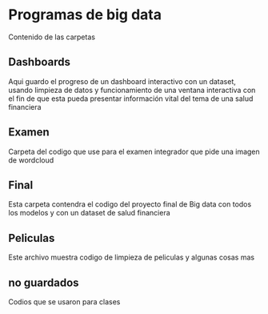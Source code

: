 # Programas de big data
Contenido de las carpetas
## Dashboards
Aqui guardo el progreso de un dashboard interactivo con un dataset, usando limpieza de datos y funcionamiento de una ventana interactiva con el fin de que esta pueda presentar información vital del tema de una salud financiera

## Examen
Carpeta del codigo que use para el examen integrador que pide una imagen de wordcloud

## Final 
Esta carpeta contendra el codigo del proyecto final de Big data con todos los modelos y con un dataset de salud financiera

## Peliculas
Este archivo muestra codigo de limpieza de peliculas y algunas cosas mas

## no guardados
Codios que se usaron para clases